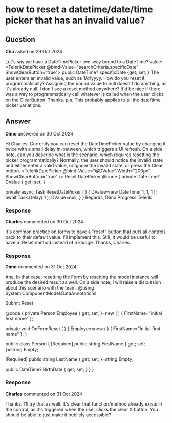 # how to reset a datetime/date/time picker that has an invalid value?

## Question

**Cha** asked on 29 Oct 2024

Let's say we have a DateTimePicker two-way bound to a DateTime? value: <TelerikDatePicker @bind-Value="searchCriteria.specificDate" ShowClearButton="true"></TelerikDatePicker> public DateTime? specificDate {get; set; } The user enters an invalid value, such as 1/d/yyyy. How do you reset it programmatically? Assigning the bound value to null doesn't do anything, as it's already null. I don't see a reset method anywhere? It'd be nice if there was a way to programmatically call whatever is called when the user clicks on the ClearButton. Thanks. p.s. This probably applies to all the date/time picker variations.

## Answer

**Dimo** answered on 30 Oct 2024

Hi Charles, Currently you can reset the DateTimePicker value by changing it twice with a small delay in-between, which triggers a UI refresh. On a side note, can you describe what is the scenario, which requires resetting the picker programmatically? Normally, the user should notice the invalid state and either enter a valid value, or ignore the invalid state, or press the Clear button. <TelerikDatePicker @bind-Value="@DValue" Width="200px" ShowClearButton="true" /> <TelerikButton OnClick="@ResetDatePicker"> Reset DatePicker </TelerikButton> @code {
private DateTime? DValue { get; set; }

private async Task ResetDatePicker ( ) {
DValue=new DateTime( 1, 1, 1 ); await Task.Delay( 1 );
DValue=null;
}
} Regards, Dimo Progress Telerik

### Response

**Charles** commented on 30 Oct 2024

It's common practice on forms to have a "reset" button that puts all controls back to their default value. I'll implement this. Still, it would be useful to have a .Reset method instead of a kludge. Thanks, Charles

### Response

**Dimo** commented on 31 Oct 2024

Aha. In that case, resetting the Form by resetting the model instance will produce the desired result as well. On a side note, I will raise a discussion about this scenario with the team. @using System.ComponentModel.DataAnnotations

<TelerikForm Model="@Employee" Width="300px"> <FormValidation> <DataAnnotationsValidator> </DataAnnotationsValidator> <TelerikValidationSummary /> </FormValidation> <FormButtons> <TelerikButton> Submit </TelerikButton> <TelerikButton ButtonType="@ButtonType.Reset" OnClick="@OnFormReset"> Reset </TelerikButton> </FormButtons> </TelerikForm>

@code {
private Person Employee { get; set; }=new ( ) { FirstName="initial first name" };

private void OnFormReset ( ) {
Employee=new ( ) { FirstName="initial first name" };
}

public class Person {
[Required]
public string FirstName { get; set; }=string.Empty;

[Required]
public string LastName { get; set; }=string.Empty;

public DateTime? BirthDate { get; set; }
}
}

### Response

**Charles** commented on 31 Oct 2024

Thanks. I'll try that as well. It's clear that function/method already exists in the control, as it's triggered when the user clicks the clear X button. You should be able to just make it publicly accessible?
